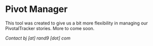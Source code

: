 # Pivot Manager

This tool was created to give us a bit more flexibility in managing our PivotalTracker stories. More to come soon.

*Contact bj [at] rand9 [dot] com*
